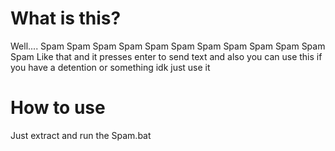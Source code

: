 # What is this?
Well....
Spam Spam Spam Spam Spam Spam Spam Spam Spam Spam Spam Spam 
Like that and it presses enter to send text and also
you can use this if you have a detention or something idk
just use it

# How to use
Just extract and run the Spam.bat
